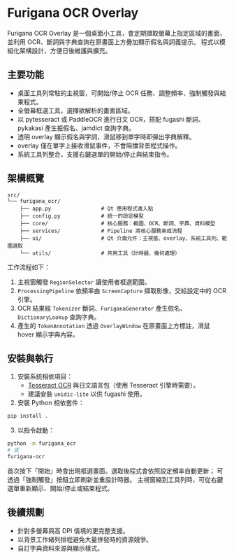 # Furigana OCR Overlay

Furigana OCR Overlay 是一個桌面小工具，會定期擷取螢幕上指定區域的畫面，
並利用 OCR、斷詞與字典查詢在原畫面上方疊加顯示假名與詞義提示。
程式以模組化架構設計，方便日後維護與擴充。

## 主要功能

- 桌面工具列常駐的主視窗，可開始/停止 OCR 任務、調整頻率、強制觸發與結束程式。
- 全螢幕框選工具，選擇欲解析的畫面區域。
- 以 pytesseract 或 PaddleOCR 進行日文 OCR，搭配 fugashi 斷詞、pykakasi 產生振假名、jamdict 查詢字典。
- 透明 overlay 顯示假名與字詞，滑鼠移到單字時即彈出字典解釋。
- overlay 僅在單字上接收滑鼠事件，不會阻擋背景程式操作。
- 系統工具列整合，支援右鍵選單的開始/停止與結束指令。

## 架構概覽

```
src/
└── furigana_ocr/
    ├── app.py                # Qt 應用程式進入點
    ├── config.py             # 統一的設定模型
    ├── core/                 # 核心服務：截圖、OCR、斷詞、字典、資料模型
    ├── services/             # Pipeline 將核心服務串成流程
    ├── ui/                   # Qt 介面元件：主視窗、overlay、系統工具列、範圍選取
    └── utils/                # 共用工具（計時器、幾何處理）
```

工作流程如下：

1. 主視窗觸發 `RegionSelector` 讓使用者框選範圍。
2. `ProcessingPipeline` 依頻率由 `ScreenCapture` 擷取影像，交給設定中的 OCR 引擎。
3. OCR 結果經 `Tokenizer` 斷詞、`FuriganaGenerator` 產生假名、`DictionaryLookup` 查詢字典。
4. 產生的 `TokenAnnotation` 透過 `OverlayWindow` 在原畫面上方標註，滑鼠 hover 顯示字典內容。

## 安裝與執行

1. 安裝系統相依項目：
   - [Tesseract OCR](https://github.com/tesseract-ocr/tesseract) 與日文語言包（使用 Tesseract 引擎時需要）。
   - 建議安裝 `unidic-lite` 以供 fugashi 使用。
2. 安裝 Python 相依套件：

```bash
pip install .
```

3. 以指令啟動：

```bash
python -m furigana_ocr
# 或
furigana-ocr
```

首次按下「開始」時會出現框選畫面。選取後程式會依照設定頻率自動更新；
可透過「強制觸發」按鈕立即刷新並重設計時器。
主視窗縮到工具列時，可從右鍵選單重新顯示、開始/停止或結束程式。

## 後續規劃

- 針對多螢幕與高 DPI 情境的更完整支援。
- 以背景工作緒列排程避免大量併發時的資源競爭。
- 自訂字典資料來源與顯示樣式。
